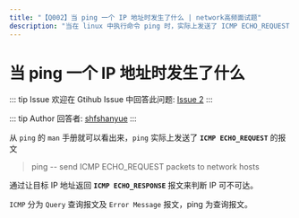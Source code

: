 ```yaml
---
title: "【Q002】当 ping 一个 IP 地址时发生了什么 | network高频面试题"
description: "当在 linux 中执行命令 ping 时，实际上发送了 ICMP ECHO_REQUEST 报文信息进行查询，通过让目标 IP 地址返回 ICMP ECHO_RESPONSE 报文来判断 IP 是否可达 undefined 字节跳动面试题、阿里腾讯面试题、美团小米面试题。"
---
```


# 当 ping 一个 IP 地址时发生了什么

::: tip Issue
欢迎在 Gtihub Issue 中回答此问题: [Issue 2](https://github.com/shfshanyue/Daily-Question/issues/2)
:::

::: tip Author
回答者: [shfshanyue](https://github.com/shfshanyue)
:::

从 `ping` 的 `man` 手册就可以看出来，`ping` 实际上发送了 **`ICMP ECHO_REQUEST`** 的报文

> ping -- send ICMP ECHO_REQUEST packets to network hosts

通过让目标 IP 地址返回 **`ICMP ECHO_RESPONSE`** 报文来判断 IP 可不可达。

`ICMP` 分为 `Query` 查询报文及 `Error Message` 报文，ping 为查询报文。
